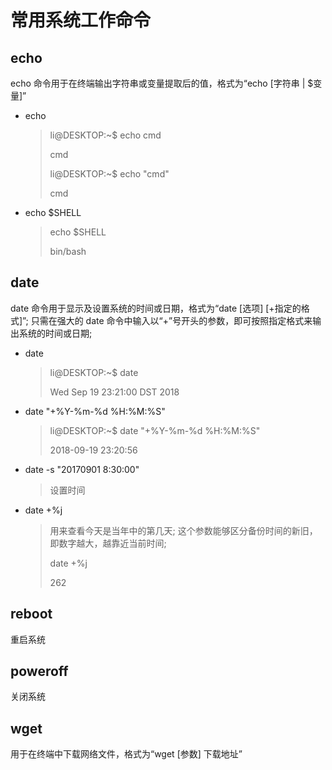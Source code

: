 # 常用系统工作命令

## echo

echo 命令用于在终端输出字符串或变量提取后的值，格式为“echo [字符串 | $变量]”

- echo
    > li@DESKTOP:~$ echo cmd
    >
    > cmd
    >
    > li@DESKTOP:~$ echo "cmd"
    >
    > cmd
- echo $SHELL
    > echo $SHELL
    >
    > bin/bash

## date

date 命令用于显示及设置系统的时间或日期，格式为“date [选项] [+指定的格式]”;
只需在强大的 date 命令中输入以“+”号开头的参数，即可按照指定格式来输出系统的时间或日期;

- date
    > li@DESKTOP:~$ date
    >
    > Wed Sep 19 23:21:00 DST 2018
- date "+%Y-%m-%d %H:%M:%S"
    > li@DESKTOP:~$ date "+%Y-%m-%d %H:%M:%S"
    >
    > 2018-09-19 23:20:56
- date -s "20170901 8:30:00"
    > 设置时间
- date +%j
    > 用来查看今天是当年中的第几天; 这个参数能够区分备份时间的新旧，即数字越大，越靠近当前时间;
    >
    > date +%j
    >
    > 262

## reboot

重启系统

## poweroff

关闭系统

## wget

用于在终端中下载网络文件，格式为“wget [参数] 下载地址”
